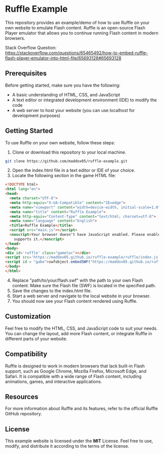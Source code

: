 # Ruffle Example

This repository provides an example/demo of how to use Ruffle on your own website to emulate Flash content. Ruffle is an open-source Flash Player emulator that allows you to continue running Flash content in modern browsers.

Stack Overflow Question: https://stackoverflow.com/questions/65465492/how-to-embed-ruffle-flash-player-emulator-into-html-file/65693128#65693128

## Prerequisites

Before getting started, make sure you have the following:

- A basic understanding of HTML, CSS, and JavaScript
- A text editor or integrated development environment (IDE) to modify the code
- A web server to host your website (you can use localhost for development purposes)

## Getting Started

To use Ruffle on your own website, follow these steps:

1. Clone or download this repository to your local machine.

```bash
git clone https://github.com/maddox05/ruffle-example.git
```
2. Open the index.html file in a text editor or IDE of your choice.
3. Locate the following section in the game HTML file:
```html
<!DOCTYPE html>
<html lang="en">
<head>
  <meta charset="UTF-8">
  <meta http-equiv="X-UA-Compatible" content="IE=edge">
  <meta name="viewport" content="width=device-width, initial-scale=1.0">
  <meta name="title" content="Ruffle Example">
  <meta http-equiv="Content-Type" content="text/html; charset=utf-8">
  <meta name="language" content="English">
  <title>Ruffle Example</title>
  <script src="main.js"></script> 
  <noscript>Your browser doesn't have JavaScript enabled. Please enable JavaScript or switch to a browser that
    supports it.</noscript>
</head>
<body>
<div id='ruffle' class="gameloc"></div>
<script src='https://maddox05.github.io/ruffle-example/ruffle/index.js'></script> <!-- Theses files should be local -->
<script id = "gabe">swfobject.embedSWF("https://maddox05.github.io/ruffle-example/1on1soccer.swf", 'ruffle', 800, 600);</script> <!-- Theses files should be local -->
</body>
</html>

```
4. Replace "path/to/your/flash.swf" with the path to your own Flash content. Make sure the Flash file (SWF) is located in the specified path.
5. Save the changes to the index.html file.
6. Start a web server and navigate to the local website in your browser.
7. You should now see your Flash content rendered using Ruffle.

## Customization
Feel free to modify the HTML, CSS, and JavaScript code to suit your needs. You can change the layout, add more Flash content, or integrate Ruffle in different parts of your website.

## Compatibility
Ruffle is designed to work in modern browsers that lack built-in Flash support, such as Google Chrome, Mozilla Firefox, Microsoft Edge, and Safari. It is compatible with a wide range of Flash content, including animations, games, and interactive applications.

## Resources
For more information about Ruffle and its features, refer to the official Ruffle GitHub repository.

## License
This example website is licensed under the **MIT** License. Feel free to use, modify, and distribute it according to the terms of the license.


